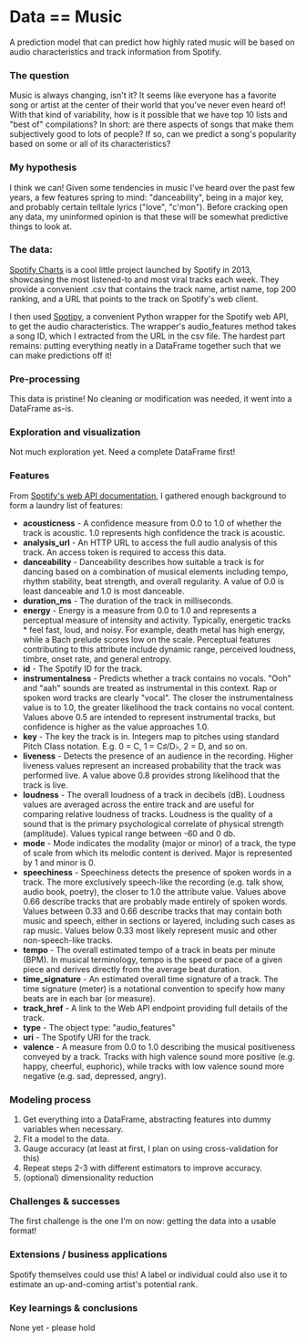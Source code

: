 # Data == Music
A prediction model that can predict how highly rated music will be based on audio characteristics and track information from Spotify.

### The question
Music is always changing, isn't it? It seems like everyone has a favorite song or artist at the center of their world that you've never even heard of!
With that kind of variability, how is it possible that we have top 10 lists and "best of" compilations? In short: are there aspects of songs that make them subjectively good to lots of people?
If so, can we predict a song's popularity based on some or all of its characteristics?

### My hypothesis
I think we can! Given some tendencies in music I've heard over the past few years, a few features spring to mind: "danceability", being in a major key, and probably certain telltale lyrics ("love", "c'mon"). Before cracking open any data, my uninformed opinion is that these will be somewhat predictive things to look at.

### The data:
[Spotify Charts](https://spotifycharts.com) is a cool little project launched by Spotify in 2013, showcasing the most listened-to and most viral tracks each week. They provide a convenient .csv that contains the track name, artist name, top 200 ranking, and a URL that points to the track on Spotify's web client.

I then used [Spotipy](https://github.com/plamere/spotipy/blob/master/docs/index.rst), a convenient Python wrapper for the Spotify web API, to get the audio characteristics. The wrapper's audio_features method takes a song ID, which I extracted from the URL in the csv file.
The hardest part remains: putting everything neatly in a DataFrame together such that we can make predictions off it!

### Pre-processing
This data is pristine! No cleaning or modification was needed, it went into a DataFrame as-is.

### Exploration and visualization
Not much exploration yet. Need a complete DataFrame first!

### Features
From [Spotify's web API documentation](https://developer.spotify.com/web-api/track-endpoints), I gathered enough background to form a laundry list of features:
* **acousticness** - A confidence measure from 0.0 to 1.0 of whether the track is acoustic. 1.0 represents high confidence the track is acoustic.
* **analysis_url** - An HTTP URL to access the full audio analysis of this track. An access token is required to access this data.
* **danceability** - Danceability describes how suitable a track is for dancing based on a combination of musical elements including tempo, rhythm stability, beat strength, and overall regularity. A value of 0.0 is least danceable and 1.0 is most danceable.
* **duration_ms** - The duration of the track in milliseconds.
* **energy** - Energy is a measure from 0.0 to 1.0 and represents a perceptual measure of intensity and activity. Typically, energetic tracks * feel fast, loud, and noisy. For example, death metal has high energy, while a Bach prelude scores low on the scale. Perceptual features contributing to this attribute include dynamic range, perceived loudness, timbre, onset rate, and general entropy.
* **id** - The Spotify ID for the track.
* **instrumentalness** - Predicts whether a track contains no vocals. "Ooh" and "aah" sounds are treated as instrumental in this context. Rap or spoken word tracks are clearly "vocal". The closer the instrumentalness value is to 1.0, the greater likelihood the track contains no vocal content. Values above 0.5 are intended to represent instrumental tracks, but confidence is higher as the value approaches 1.0.
* **key** - The key the track is in. Integers map to pitches using standard Pitch Class notation. E.g. 0 = C, 1 = C♯/D♭, 2 = D, and so on.
* **liveness** - Detects the presence of an audience in the recording. Higher liveness values represent an increased probability that the track was performed live. A value above 0.8 provides strong likelihood that the track is live.
* **loudness** - The overall loudness of a track in decibels (dB). Loudness values are averaged across the entire track and are useful for comparing relative loudness of tracks. Loudness is the quality of a sound that is the primary psychological correlate of physical strength (amplitude). Values typical range between -60 and 0 db.
* **mode** - Mode indicates the modality (major or minor) of a track, the type of scale from which its melodic content is derived. Major is represented by 1 and minor is 0.
* **speechiness** - Speechiness detects the presence of spoken words in a track. The more exclusively speech-like the recording (e.g. talk show, audio book, poetry), the closer to 1.0 the attribute value. Values above 0.66 describe tracks that are probably made entirely of spoken words. Values between 0.33 and 0.66 describe tracks that may contain both music and speech, either in sections or layered, including such cases as rap music. Values below 0.33 most likely represent music and other non-speech-like tracks.
* **tempo** - The overall estimated tempo of a track in beats per minute (BPM). In musical terminology, tempo is the speed or pace of a given piece and derives directly from the average beat duration.
* **time_signature** - An estimated overall time signature of a track. The time signature (meter) is a notational convention to specify how many beats are in each bar (or measure).
* **track_href** - A link to the Web API endpoint providing full details of the track.
* **type** - The object type: "audio_features"
* **uri** - The Spotify URI for the track.
* **valence** - A measure from 0.0 to 1.0 describing the musical positiveness conveyed by a track. Tracks with high valence sound more positive (e.g. happy, cheerful, euphoric), while tracks with low valence sound more negative (e.g. sad, depressed, angry).

### Modeling process
1. Get everything into a DataFrame, abstracting features into dummy variables when necessary.
2. Fit a model to the data.
3. Gauge accuracy (at least at first, I plan on using cross-validation for this)
4. Repeat steps 2-3 with different estimators to improve accuracy.
5. (optional) dimensionality reduction

### Challenges & successes
The first challenge is the one I'm on now: getting the data into a usable format!

### Extensions / business applications
Spotify themselves could use this! A label or individual could also use it to estimate an up-and-coming artist's potential rank.

### Key learnings & conclusions
None yet - please hold